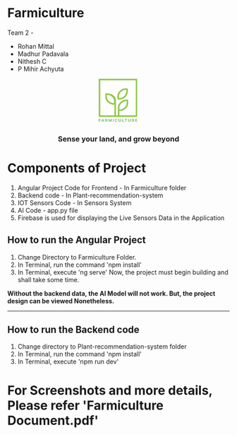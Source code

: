 # Farmiculture

Team 2 - 
- Rohan Mittal
- Madhur Padavala
- Nithesh C
-  P Mihir Achyuta

<p align="center">
  <img max-width="100" height="100" src="https://github.com/rohanmittal01/Farmiculture/blob/master/readme_images/logo.png?raw=true">
  <h3 align="center">Sense your land, and grow beyond</h3>
</p>

# Components of Project
1. Angular Project Code for Frontend - In Farmiculture folder
2. Backend code - In Plant-recommendation-system
3. IOT Sensors Code - In Sensors System
4. AI Code - app.py file
5. Firebase is used for displaying the Live Sensors Data in the Application

## How to run the Angular Project
1. Change Directory to Farmiculture Folder.
2. In Terminal, run the command 'npm install'
3. In Terminal, execute 'ng serve'
Now, the project must begin building and shall take some time.

**Without the backend data, the AI Model will not work. But, the project design can be viewed Nonetheless.**
****

## How to run the Backend code
1. Change directory to Plant-recommendation-system folder
2. In Terminal, run the command 'npm install'
3. In Terminal, execute 'npm run dev'

# For Screenshots and more details, Please refer 'Farmiculture Document.pdf'
